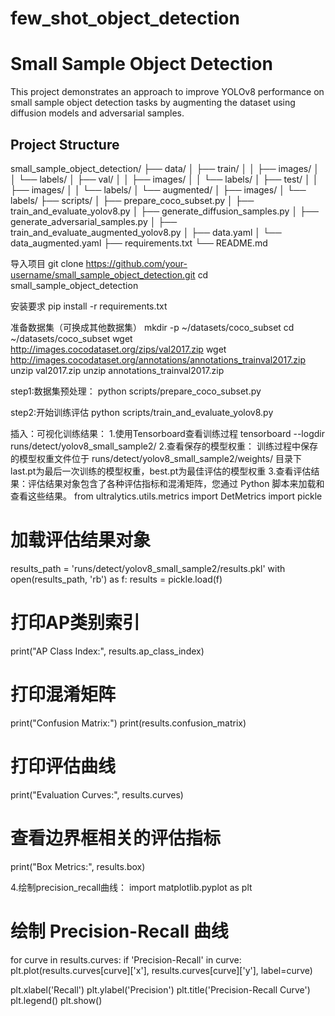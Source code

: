 # few_shot_object_detection
# Small Sample Object Detection

This project demonstrates an approach to improve YOLOv8 performance on small sample object detection tasks by augmenting the dataset using diffusion models and adversarial samples.

## Project Structure
small_sample_object_detection/ 
├── data/ 
│ ├── train/ 
│ │ ├── images/ 
│ │ └── labels/ 
│ ├── val/ 
│ │ ├── images/ 
│ │ └── labels/ 
│ ├── test/ 
│ │ ├── images/ 
│ │ └── labels/ 
│ └── augmented/ 
│ ├── images/ 
│ └── labels/ 
├── scripts/ 
│ ├── prepare_coco_subset.py 
│ ├── train_and_evaluate_yolov8.py 
│ ├── generate_diffusion_samples.py 
│ ├── generate_adversarial_samples.py 
│ ├── train_and_evaluate_augmented_yolov8.py 
│ ├── data.yaml 
│ └── data_augmented.yaml 
├── requirements.txt 
└── README.md

导入项目
git clone https://github.com/your-username/small_sample_object_detection.git
cd small_sample_object_detection

安装要求
pip install -r requirements.txt

准备数据集（可换成其他数据集）
mkdir -p ~/datasets/coco_subset
cd ~/datasets/coco_subset
wget http://images.cocodataset.org/zips/val2017.zip
wget http://images.cocodataset.org/annotations/annotations_trainval2017.zip
unzip val2017.zip
unzip annotations_trainval2017.zip

step1:数据集预处理：
python scripts/prepare_coco_subset.py

step2:开始训练评估
python scripts/train_and_evaluate_yolov8.py

插入：可视化训练结果：
1.使用Tensorboard查看训练过程
tensorboard --logdir runs/detect/yolov8_small_sample2/
2.查看保存的模型权重：
训练过程中保存的模型权重文件位于 runs/detect/yolov8_small_sample2/weights/ 目录下
last.pt为最后一次训练的模型权重，best.pt为最佳评估的模型权重
3.查看评估结果：评估结果对象包含了各种评估指标和混淆矩阵，您通过 Python 脚本来加载和查看这些结果。
from ultralytics.utils.metrics import DetMetrics
import pickle

# 加载评估结果对象
results_path = 'runs/detect/yolov8_small_sample2/results.pkl'
with open(results_path, 'rb') as f:
    results = pickle.load(f)

# 打印AP类别索引
print("AP Class Index:", results.ap_class_index)

# 打印混淆矩阵
print("Confusion Matrix:")
print(results.confusion_matrix)

# 打印评估曲线
print("Evaluation Curves:", results.curves)

# 查看边界框相关的评估指标
print("Box Metrics:", results.box)

4.绘制precision_recall曲线：
import matplotlib.pyplot as plt

# 绘制 Precision-Recall 曲线
for curve in results.curves:
    if 'Precision-Recall' in curve:
        plt.plot(results.curves[curve]['x'], results.curves[curve]['y'], label=curve)
        
plt.xlabel('Recall')
plt.ylabel('Precision')
plt.title('Precision-Recall Curve')
plt.legend()
plt.show()
